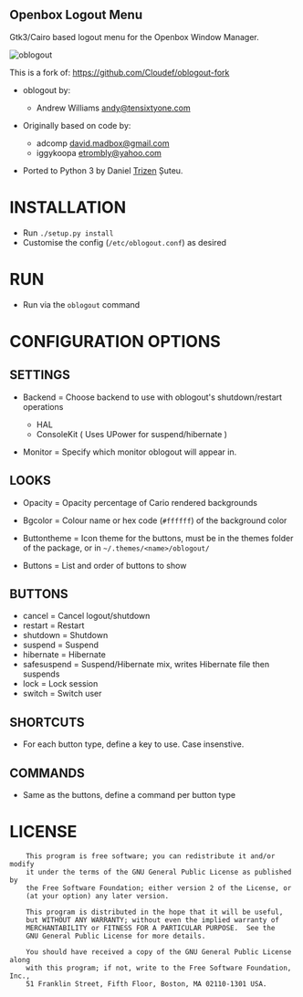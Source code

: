 ## Openbox Logout Menu

Gtk3/Cairo based logout menu for the Openbox Window Manager.

![oblogout](https://user-images.githubusercontent.com/614513/86627660-5b5b4680-bfd1-11ea-8bba-622054574c66.png)

This is a fork of: https://github.com/Cloudef/oblogout-fork

* oblogout by:
     - Andrew Williams <andy@tensixtyone.com>

* Originally based on code by:
     - adcomp <david.madbox@gmail.com>
     - iggykoopa <etrombly@yahoo.com>

* Ported to Python 3 by Daniel [Trizen](https://github.com/trizen) Șuteu.

# INSTALLATION

 - Run `./setup.py install`
 - Customise the config (`/etc/oblogout.conf`) as desired

# RUN

 - Run via the `oblogout` command


# CONFIGURATION OPTIONS

## SETTINGS

 - Backend  = Choose backend to use with oblogout's shutdown/restart operations
      - HAL
      - ConsoleKit ( Uses UPower for suspend/hibernate )

 - Monitor  = Specify which monitor oblogout will appear in.


## LOOKS

 - Opacity = Opacity percentage of Cario rendered backgrounds
 - Bgcolor = Colour name or hex code (`#ffffff`) of the background color

 - Buttontheme = Icon theme for the buttons, must be in the themes folder of the
                 package, or in `~/.themes/<name>/oblogout/`
 - Buttons = List and order of buttons to show


## BUTTONS

 - cancel      = Cancel logout/shutdown
 - restart     = Restart
 - shutdown    = Shutdown
 - suspend     = Suspend
 - hibernate   = Hibernate
 - safesuspend = Suspend/Hibernate mix, writes Hibernate file then suspends
 - lock        = Lock session
 - switch      = Switch user


## SHORTCUTS

 - For each button type, define a key to use. Case insenstive.


## COMMANDS

 - Same as the buttons, define a command per button type


# LICENSE

```
    This program is free software; you can redistribute it and/or modify
    it under the terms of the GNU General Public License as published by
    the Free Software Foundation; either version 2 of the License, or
    (at your option) any later version.

    This program is distributed in the hope that it will be useful,
    but WITHOUT ANY WARRANTY; without even the implied warranty of
    MERCHANTABILITY or FITNESS FOR A PARTICULAR PURPOSE.  See the
    GNU General Public License for more details.

    You should have received a copy of the GNU General Public License along
    with this program; if not, write to the Free Software Foundation, Inc.,
    51 Franklin Street, Fifth Floor, Boston, MA 02110-1301 USA.
```
